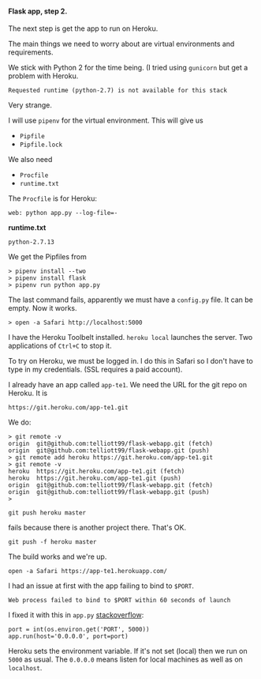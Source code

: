 #### Flask app, step 2.

The next step is get the app to run on Heroku.

The main things we need to worry about are virtual environments and requirements.

We stick with Python 2 for the time being.  (I tried using ``gunicorn`` but get a problem with Heroku.

```
Requested runtime (python-2.7) is not available for this stack
```

Very strange.

I will use ``pipenv`` for the virtual environment.  This will give us

- ``Pipfile``
- ``Pipfile.lock``

We also need

- ``Procfile``
- ``runtime.txt``

The ``Procfile`` is for Heroku:  

```
web: python app.py --log-file=-
```

**runtime.txt**

```
python-2.7.13
```

We get the Pipfiles from

```
> pipenv install --two
> pipenv install flask
> pipenv run python app.py
```

The last command fails, apparently we must have a ``config.py`` file.  It can be empty.  Now it works.

```
> open -a Safari http://localhost:5000
```

I have the Heroku Toolbelt installed.  ``heroku local`` launches the server.  Two applications of ``Ctrl+C`` to stop it.

To try on Heroku, we must be logged in.  I do this in Safari so I don't have to type in my credentials.  (SSL requires a paid account).

I already have an app called ``app-te1``.  We need the URL for the git repo on Heroku.  It is

```
https://git.heroku.com/app-te1.git
```

We do:

```
> git remote -v
origin	git@github.com:telliott99/flask-webapp.git (fetch)
origin	git@github.com:telliott99/flask-webapp.git (push)
> git remote add heroku https://git.heroku.com/app-te1.git
> git remote -v
heroku	https://git.heroku.com/app-te1.git (fetch)
heroku	https://git.heroku.com/app-te1.git (push)
origin	git@github.com:telliott99/flask-webapp.git (fetch)
origin	git@github.com:telliott99/flask-webapp.git (push)
>
```

```
git push heroku master
```

fails because there is another project there.  That's OK.

```
git push -f heroku master
```

The build works and we're up.

```
open -a Safari https://app-te1.herokuapp.com/
```

I had an issue at first with the app failing to bind to ``$PORT``.  

```
Web process failed to bind to $PORT within 60 seconds of launch
```

I fixed it with this in ``app.py`` [stackoverflow](https://stackoverflow.com/questions/17260338/deploying-flask-with-heroku):

```
port = int(os.environ.get('PORT', 5000))
app.run(host='0.0.0.0', port=port)
```

Heroku sets the environment variable.  If it's not set (local) then we run on ``5000`` as usual.  The ``0.0.0.0`` means listen for local machines as well as on ``localhost``.
